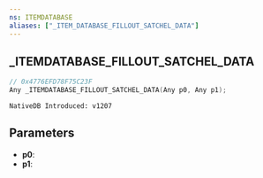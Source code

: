 ```yaml
---
ns: ITEMDATABASE
aliases: ["_ITEM_DATABASE_FILLOUT_SATCHEL_DATA"]
---
```

## _ITEMDATABASE_FILLOUT_SATCHEL_DATA

```c
// 0x4776EFD78F75C23F
Any _ITEMDATABASE_FILLOUT_SATCHEL_DATA(Any p0, Any p1);
```

```
NativeDB Introduced: v1207
```

## Parameters
* **p0**:
* **p1**:

